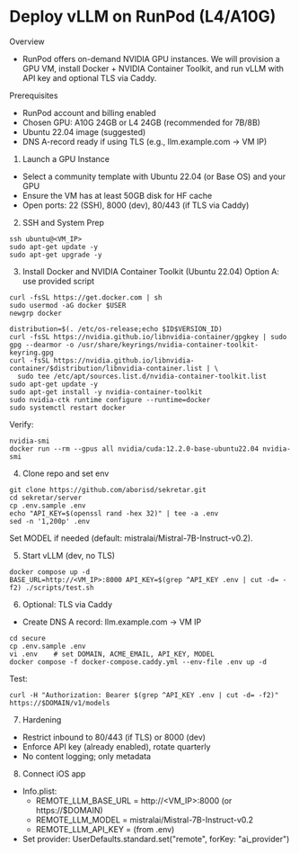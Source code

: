 Deploy vLLM on RunPod (L4/A10G)
===============================

Overview
- RunPod offers on-demand NVIDIA GPU instances. We will provision a GPU VM, install Docker + NVIDIA Container Toolkit, and run vLLM with API key and optional TLS via Caddy.

Prerequisites
- RunPod account and billing enabled
- Chosen GPU: A10G 24GB or L4 24GB (recommended for 7B/8B)
- Ubuntu 22.04 image (suggested)
- DNS A-record ready if using TLS (e.g., llm.example.com → VM IP)

1) Launch a GPU Instance
- Select a community template with Ubuntu 22.04 (or Base OS) and your GPU
- Ensure the VM has at least 50GB disk for HF cache
- Open ports: 22 (SSH), 8000 (dev), 80/443 (if TLS via Caddy)

2) SSH and System Prep
```
ssh ubuntu@<VM_IP>
sudo apt-get update -y
sudo apt-get upgrade -y
```

3) Install Docker and NVIDIA Container Toolkit (Ubuntu 22.04)
Option A: use provided script
```
curl -fsSL https://get.docker.com | sh
sudo usermod -aG docker $USER
newgrp docker

distribution=$(. /etc/os-release;echo $ID$VERSION_ID)
curl -fsSL https://nvidia.github.io/libnvidia-container/gpgkey | sudo gpg --dearmor -o /usr/share/keyrings/nvidia-container-toolkit-keyring.gpg
curl -fsSL https://nvidia.github.io/libnvidia-container/$distribution/libnvidia-container.list | \
  sudo tee /etc/apt/sources.list.d/nvidia-container-toolkit.list
sudo apt-get update -y
sudo apt-get install -y nvidia-container-toolkit
sudo nvidia-ctk runtime configure --runtime=docker
sudo systemctl restart docker
```
Verify:
```
nvidia-smi
docker run --rm --gpus all nvidia/cuda:12.2.0-base-ubuntu22.04 nvidia-smi
```

4) Clone repo and set env
```
git clone https://github.com/aborisd/sekretar.git
cd sekretar/server
cp .env.sample .env
echo "API_KEY=$(openssl rand -hex 32)" | tee -a .env
sed -n '1,200p' .env
```
Set MODEL if needed (default: mistralai/Mistral-7B-Instruct-v0.2).

5) Start vLLM (dev, no TLS)
```
docker compose up -d
BASE_URL=http://<VM_IP>:8000 API_KEY=$(grep ^API_KEY .env | cut -d= -f2) ./scripts/test.sh
```

6) Optional: TLS via Caddy
- Create DNS A record: llm.example.com → VM IP
```
cd secure
cp .env.sample .env
vi .env    # set DOMAIN, ACME_EMAIL, API_KEY, MODEL
docker compose -f docker-compose.caddy.yml --env-file .env up -d
```
Test:
```
curl -H "Authorization: Bearer $(grep ^API_KEY .env | cut -d= -f2)" https://$DOMAIN/v1/models
```

7) Hardening
- Restrict inbound to 80/443 (if TLS) or 8000 (dev)
- Enforce API key (already enabled), rotate quarterly
- No content logging; only metadata

8) Connect iOS app
- Info.plist:
  - REMOTE_LLM_BASE_URL = http://<VM_IP>:8000 (or https://$DOMAIN)
  - REMOTE_LLM_MODEL = mistralai/Mistral-7B-Instruct-v0.2
  - REMOTE_LLM_API_KEY = (from .env)
- Set provider: UserDefaults.standard.set("remote", forKey: "ai_provider")

